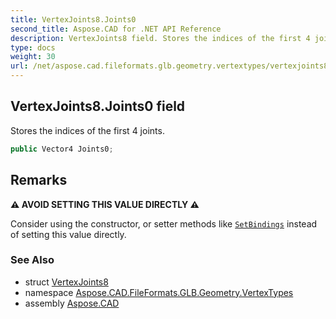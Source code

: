 ```yaml
---
title: VertexJoints8.Joints0
second_title: Aspose.CAD for .NET API Reference
description: VertexJoints8 field. Stores the indices of the first 4 joints
type: docs
weight: 30
url: /net/aspose.cad.fileformats.glb.geometry.vertextypes/vertexjoints8/joints0/
---
```

## VertexJoints8.Joints0 field

Stores the indices of the first 4 joints.

```csharp
public Vector4 Joints0;
```

## Remarks

**⚠️ AVOID SETTING THIS VALUE DIRECTLY ⚠️**

Consider using the constructor, or setter methods like [`SetBindings`](../setbindings/) instead of setting this value directly.

### See Also

* struct [VertexJoints8](../)
* namespace [Aspose.CAD.FileFormats.GLB.Geometry.VertexTypes](../../vertexjoints8/)
* assembly [Aspose.CAD](../../../)


